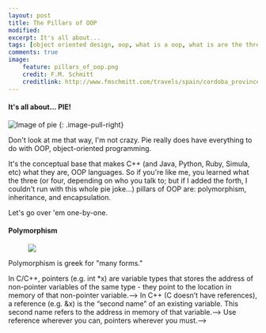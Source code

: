 ```yaml
---
layout: post
title: The Pillars of OOP
modified:
excerpt: It's all about...
tags: [object oriented design, oop, what is a oop, what is are the three pillars of object oriented design, encapsulation, polymorpish, inheritance, oop in c++, PIE, three pillars of oop, tutorial on OOP, programming, programming languages]
comments: true
image:
    feature: pillars_of_oop.png
    credit: F.M. Schmitt
    creditlink: http://www.fmschmitt.com/travels/spain/cordoba_province/cordoba-mosque/FirstExpansion.html
---
```


#### It's all about... PIE!

![Image of pie](http://www.homemade-preschool.com/image-files/cpae-ap5.png)
{: .image-pull-right}

Don't look at me that way, I'm not crazy. Pie really does have everything to do with OOP, object-oriented programming. 

It's the conceptual base that makes C++ (and Java, Python, Ruby, Simula, etc) what they are, OOP languages. So if you're like me, you learned what the three (or four, depending on who you talk to; but if I added the forth, I couldn't run with this whole pie joke...) pillars of OOP are: polymorphism, inheritance, and encapsulation.

Let's go over 'em one-by-one.

#### Polymorphism

<figure>
<a href="http://www.mrlamont.com/uploads/1/7/0/2/17021682/833771300.gif"><img src="http://www.mrlamont.com/uploads/1/7/0/2/17021682/833771300.gif"></a>
</figure>

Polymorphism is greek for "many forms."
<!---->
<!--{% highlight cpp %}-->
<!--void add_one(int num)-->
<!--{-->
<!--    num = num + 1;-->
<!--}-->
<!---->
<!--int main()-->
<!--{-->
<!--    int val = 1;-->
<!--    add_one(val);-->
<!--    std::cout << "val: " << val;-->
<!---->
<!--    return 0;-->
<!--}-->
<!--{% endhighlight %}-->
<!---->
<!--What do you think is the output of our small program above? If you said "2," you would be incorrect - it's still 1. "But we passed in val as a parameter to add_one!," you may say, and you're absolutely correct. The problem is, is that `add_one` received a **copy** of `val` - `val` was *passed-by-value*.-->
<!---->
<!--When a variable is *passed-by-value* to a function, this is what happens: the value of `val` is copied to a temporary location, and this location is passed to `add_one` in the form of `num`. Since `add_one` received a copy of `val`, it cannot change `val` in any way.-->
<!---->
<!--Instead, without pointers and references, you’d have to write the following:-->
<!---->
<!--Without pointers and references, you’d have to *return-by-value* the new value, `new_num`. You’d have to write:-->
<!---->
<!--{% highlight cpp %}-->
<!--int add_one(int num)-->
<!--{-->
<!--    int new_num = num + 1;-->
<!---->
<!--    return new_num;-->
<!--}-->
<!---->
<!--int main()-->
<!--{-->
<!--    int val = 1;-->
<!--    val = add_one(val);-->
<!--    std::cout << "val: " << val;-->
<!---->
<!--    return 0;-->
<!--}-->
<!--{% endhighlight %}-->
<!---->
<!--<figure>-->
<!--    <a href="http://ericleschinski.com/videos/this_is_sparta_300.png"><img src="http://ericleschinski.com/videos/this_is_sparta_300.png"></a>-->
<!--    <figcaption>”King Leonidas, oh great one, what are pointers?” “Hmmm….”</figcaption>-->
<!--</figure>-->
<!---->
<!--#### What are Pointers?-->
<!-->In C/C++, pointers (e.g. int *x) are variable types that stores the address of non-pointer variables of the same type - they point to the location in memory of that non-pointer variable.-->
<!---->
<!--So why would we want a variable that only stores memory addresses? Usually because of performance. Pointers allow you to refer to the same space in memory, where the value of an `int` (or some other type) might be stored, from multiple locations. This means you can modify the value stored in that memory space and have that change visible in other parts of your program. This is helpful when playing with large objects. In our previous code example, we copied *by value* an integer - 4 bytes of data. What if we wanted to pass a `struct` that contained 500 integers? That’s *4 x 500 = 2000* bytes of data that’s copied! Instead of copying the 2000 bytes, we can pass a pointer, typically 4 bytes with most compilers (regardless of the type it points to). To show you how you’d go about using a pointer, let’s modify the original code example.-->
<!---->
<!--{% highlight cpp %}-->
<!--void add_one(int *num)-->
<!--{-->
<!--    *num = *num + 1; // use the dereference operator (*) to-->
<!--		     // “point-to” the value in the memory -->
<!--		     // address stored in the pointer num.-->
<!--}-->
<!---->
<!--int main()-->
<!--{-->
<!--    int val = 1;-->
<!--    int *val_ptr = &val; // get the “address-of” val-->
<!---->
<!--    add_one(val_ptr);-->
<!--    cout << "address: " << val_ptr << endl;           // memory address-->
<!--    cout << "value pointed to:" << *val_ptr << endl;  // value stored at memory address-->
<!--    cout << "value of val: " << val;-->
<!---->
<!--    return 0;-->
<!--}-->
<!--{% endhighlight %}-->
<!---->
<!--First, notice that we used the **address-of operator (&)**. Using the address-of operator, we can capture the location in memory of `val`, store this memory location in `val_ptr`, and pass this memory location to `add_one`, just like we did before. Unlike before, however, `add_one` now takes in an *integer pointer*. If you tried to pass in `val`, you’d get a compiler error, since an integer is not a pointer to an integer. Even though we passed a pointer, we’re still *passing-by-value* - the pointer is copied. But! Remember, a pointer only refers to a location in memory, and in this case, having a copy doesn’t matter (in some cases, it may). With the copy, we can still access the value at that location using the **dereference operator (*)**. `*` is C++ for “the value-pointed-to-by…” In this case, the line `*num = *num + 1` is equivalent to saying, “the value-pointed-to-by num equals the value-pointed-to-by num (which is 1) plus 1,” and so we get 2! Since we changed the value located at this address, which both `num` and `val_ptr` point to, we can access this value outside of `add_one` using `val_ptr`. Cool, huh? -->
<!---->
<!--Note! If you pass a pointer, you’re still passing-by-value!-->
<!--{: .notice} -->
<!---->
<!--So you’re probably wondering…-->
<!---->
<!--#### What are References?-->
<!-->In C++ (C doesn’t have references), a reference (e.g. &x) is the “second name” of an existing variable. This second name refers to the address in memory of that variable.-->
<!---->
<!--References are cool. *Super cool*. We can modify the value of `val`, like so:-->
<!---->
<!--{% highlight cpp %}-->
<!--void add_one(int &num) // num is a reference of val;-->
<!--{		      -->
<!--    num = num + 1;     -->
<!--}-->
<!---->
<!--void main()-->
<!--{-->
<!--    int val = 1;-->
<!--    add_one(val);-->
<!--    std::cout << "val: " << val;-->
<!--}-->
<!--{% endhighlight %}-->
<!---->
<!--[Feel like this?](http://i.kinja-img.com/gawker-media/image/upload/s--rpTuqXKR--/1460683416091749291.jpg) I know! For the most part, pointers and references are very similar in C++ (most C++ compilers implement references as pointers[^1]), but have the following differences:-->
<!---->
<!--* References can’t be reassigned, pointers can (infinitely).-->
<!--* References are not allowed to be set to NULL, pointers can.-->
<!--* You can’t take the address of a reference, with pointers you can.-->
<!--* You can’t perform arithmetic with references, with pointers you can.-->
<!---->
<!--[^1]: <http://yosefk.com/c++fqa/ref.html>-->
<!---->
<!--I bet you’re wondering, “Are we still passing-by-value?” Nope! We are **passing-by-reference**! which means we are passing the address of the object, no copying necessary (not even a pointer).-->
<!---->
<!--If you’re still a bit fuzzy on the subject, [here’s a great explanation](http://stackoverflow.com/a/430958).-->
<!---->
<!--On a side note, it’s valuable to mention that the address-of (&) and dereference (*) operators cancel each other out. -->
<!--Using `int val = 1`, `int *ptr1 = val`, and `int *ptr2 = &(*ptr)`, `*ptr2` also equals 1. `int *ptr2 = &(*ptr)` is C++ for “`ptr2` is an integer pointer that (equals) points to the address in memory where the the pointer `ptr1` points to.”-->
<!--{: .notice} -->
<!---->
<!--#### Who Wins?-->
<!--Now, don’t think that *…-by-value* is useless. *Passing-by-value* and *returning-by-value* are the safest ways to pass data, and is perfectly acceptable when a copy is not unwanted or harm performance. They’re a big part of any programming language ecosystem.-->
<!---->
<!--So when do you use a pointer, or reference? I like how [Klaim](http://stackoverflow.com/a/7058373) from StackOverflow (great site) puts it:-->
<!---->
<!-->Use reference wherever you can, pointers wherever you must.-->
<!--Avoid pointers until you can't.-->
<!--The reason is that pointers make things harder to follow/read, less safe and far more dangerous manipulations than any other constructs.-->
<!--So the rule of thumb is to use pointers only if there is no other choice.-->